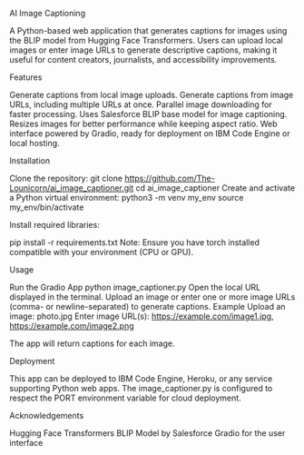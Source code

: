 AI Image Captioning

A Python-based web application that generates captions for images using the BLIP model from Hugging Face Transformers. Users can upload local images or enter image URLs to generate descriptive captions, making it useful for content creators, journalists, and accessibility improvements.

Features

Generate captions from local image uploads.
Generate captions from image URLs, including multiple URLs at once.
Parallel image downloading for faster processing.
Uses Salesforce BLIP base model for image captioning.
Resizes images for better performance while keeping aspect ratio.
Web interface powered by Gradio, ready for deployment on IBM Code Engine or local hosting.

Installation

Clone the repository:
git clone https://github.com/The-Lounicorn/ai_image_captioner.git
cd ai_image_captioner
Create and activate a Python virtual environment:
python3 -m venv my_env
source my_env/bin/activate

Install required libraries:

pip install -r requirements.txt
Note: Ensure you have torch installed compatible with your environment (CPU or GPU).

Usage

Run the Gradio App
python image_captioner.py
Open the local URL displayed in the terminal.
Upload an image or enter one or more image URLs (comma- or newline-separated) to generate captions.
Example
Upload an image: photo.jpg
Enter image URL(s): https://example.com/image1.jpg, https://example.com/image2.png

The app will return captions for each image.

Deployment

This app can be deployed to IBM Code Engine, Heroku, or any service supporting Python web apps. The image_captioner.py is configured to respect the PORT environment variable for cloud deployment.

Acknowledgements

Hugging Face Transformers
BLIP Model by Salesforce
Gradio for the user interface
